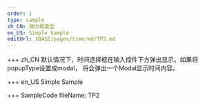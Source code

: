 ```yaml
--- 
order: 1
type: sample
zh_CN: 弹出框类型
en_US: Simple Sample
editUrl: $BASE/pages/time/md/TP2.md
---
```


+++ zh_CN
默认情况下，时间选择框在输入控件下方弹出显示。如果将popupType设置成modal， 将会弹出一个Modal显示时间内容。

+++ en_US
Simple Sample

+++ SampleCode
fileName: TP2

